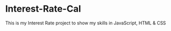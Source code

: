 # Interest-Rate-Cal
This is my Interest Rate project to show my skills in JavaScript, HTML &amp; CSS
